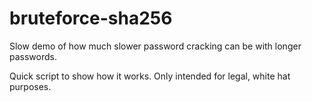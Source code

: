 # bruteforce-sha256
Slow demo of how much slower password cracking can be with longer passwords.
  
Quick script to show how it works. Only intended for legal, white hat purposes.
